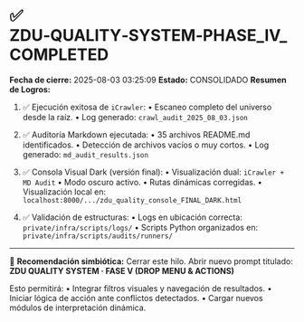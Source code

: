 # ✅ ZDU‑QUALITY‑SYSTEM‑PHASE_IV_COMPLETED

**Fecha de cierre:** 2025-08-03 03:25:09
**Estado:** CONSOLIDADO
**Resumen de Logros:**

1. ✅ Ejecución exitosa de `iCrawler`:
   • Escaneo completo del universo desde la raíz.
   • Log generado: `crawl_audit_2025_08_03.json`

2. ✅ Auditoría Markdown ejecutada:
   • 35 archivos README.md identificados.
   • Detección de archivos vacíos o muy cortos.
   • Log generado: `md_audit_results.json`

3. ✅ Consola Visual Dark (versión final):
   • Visualización dual: `iCrawler + MD Audit`
   • Modo oscuro activo.
   • Rutas dinámicas corregidas.
   • Visualización local en: `localhost:8000/.../zdu_quality_console_FINAL_DARK.html`

4. ✅ Validación de estructuras:
   • Logs en ubicación correcta:
     `private/infra/scripts/logs/`
   • Scripts Python organizados en:
     `private/infra/scripts/audits/runners/`

---

🧠 **Recomendación simbiótica:**
Cerrar este hilo. Abrir nuevo prompt titulado:
**ZDU QUALITY SYSTEM · FASE V (DROP MENU & ACTIONS)**

Esto permitirá:
• Integrar filtros visuales y navegación de resultados.
• Iniciar lógica de acción ante conflictos detectados.
• Cargar nuevos módulos de interpretación dinámica.

